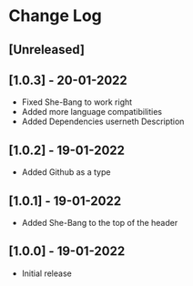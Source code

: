 # Change Log

## [Unreleased]

## [1.0.3] - 20-01-2022

- Fixed She-Bang to work right
- Added more language compatibilities
- Added Dependencies userneth Description

## [1.0.2] - 19-01-2022

- Added Github as a type

## [1.0.1] - 19-01-2022

- Added She-Bang to the top of the header

## [1.0.0] - 19-01-2022

- Initial release
